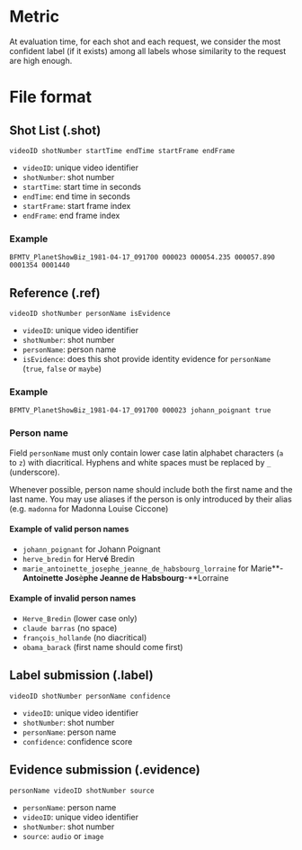 # Metric

At evaluation time, for each shot and each request, we consider the most confident label (if it exists) among all labels whose similarity to the request are high enough. 

# File format

## Shot List (.shot)

```
videoID shotNumber startTime endTime startFrame endFrame
```

- `videoID`: unique video identifier
- `shotNumber`: shot number
- `startTime`: start time in seconds
- `endTime`: end time in seconds
- `startFrame`: start frame index
- `endFrame`: end frame index

### Example

```
BFMTV_PlanetShowBiz_1981-04-17_091700 000023 000054.235 000057.890 0001354 0001440
```

## Reference (.ref)

```
videoID shotNumber personName isEvidence
```

- `videoID`: unique video identifier
- `shotNumber`: shot number
- `personName`: person name 
- `isEvidence`: does this shot provide identity evidence for `personName` (`true`, `false` or `maybe`)

### Example

```
BFMTV_PlanetShowBiz_1981-04-17_091700 000023 johann_poignant true
```

### Person name

Field `personName` must only contain lower case latin alphabet characters (`a` to `z`) with diacritical.
Hyphens and white spaces must be replaced by `_` (underscore). 

Whenever possible, person name should include both the first name and the last name.
You may use aliases if the person is only introduced by their alias (e.g. `madonna` for Madonna Louise Ciccone)

#### Example of valid person names

- `johann_poignant` for Johann Poignant
- `herve_bredin` for Herv**é** Bredin
- `marie_antoinette_josephe_jeanne_de_habsbourg_lorraine` for Marie**-**Antoinette Jos**è**phe Jeanne de Habsbourg**-**Lorraine 

#### Example of invalid person names

- `Herve_Bredin` (lower case only)
- `claude barras` (no space)
- `françois_hollande` (no diacritical)
- `obama_barack` (first name should come first)


## Label submission (.label)

```
videoID shotNumber personName confidence
```

- `videoID`: unique video identifier
- `shotNumber`: shot number
- `personName`: person name 
- `confidence`: confidence score

## Evidence submission (.evidence)

```
personName videoID shotNumber source
```

- `personName`: person name 
- `videoID`: unique video identifier
- `shotNumber`: shot number
- `source`: `audio` or `image`
